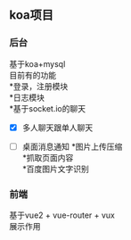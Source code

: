 ## koa项目 

### 后台
基于koa+mysql  
目前有的功能  
*登录，注册模块  
*日志模块  
*基于socket.io的聊天   
  - [x] 多人聊天跟单人聊天
  - [ ] 桌面消息通知
*图片上传压缩  
*抓取页面内容  
*百度图片文字识别  



### 前端
基于vue2 + vue-router + vux  
展示作用  

